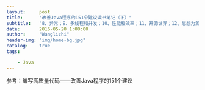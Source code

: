 ```yaml
---
layout:     post
title:      "改善Java程序的151个建议读书笔记（下）"
subtitle:   "8、异常；9、多线程和并发；10、性能和效率；11、开源世界；12、思想为源"
date:       2016-05-20 1:00:00
author:     "Wanglizhi"
header-img: "img/home-bg.jpg"
catalog:    true
tags:

    - Java
---
```




参考：编写高质量代码——改善Java程序的151个建议



















